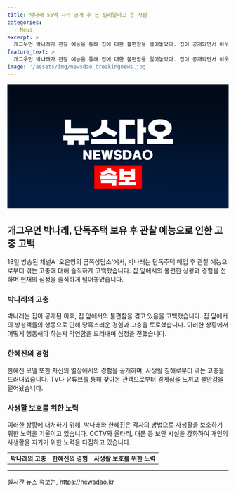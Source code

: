 ```yaml
---
title: 박나래 55억 자가 공개 후 돈 빌려달라고 온 사람
categories:
  - News
excerpt: >
  개그우먼 박나래가 관찰 예능을 통해 집에 대한 불편함을 털어놓았다. 집이 공개되면서 이웃들의 귀찮은 행동에 대해 고충을 토로했다. 한편, 모델 한혜진도 자신의 주택에서의 사생활 침해를 공개하며 CCTV와 보안 시설을 강화했다. 개인의 사생활 침해가 예능 프로그램과 SNS 등을 통해 확산되면서 유명인들의 사생활 보호 문제가 사회적 이슈로 떠오르고 있다.
feature_text: >
  개그우먼 박나래가 관찰 예능을 통해 집에 대한 불편함을 털어놓았다. 집이 공개되면서 이웃들의 귀찮은 행동에 대해 고충을 토로했다. 한편, 모델 한혜진도 자신의 주택에서의 사생활 침해를 공개하며 CCTV와 보안 시설을 강화했다. 개인의 사생활 침해가 예능 프로그램과 SNS 등을 통해 확산되면서 유명인들의 사생활 보호 문제가 사회적 이슈로 떠오르고 있다.
image: '/assets/img/newsdao_breakingnews.jpg'
---
```


<p><img src="/assets/img/newsdao_breakingnews.jpg" alt="bookingtag 속보" /></p>

<h2 data-ke-size="size26">개그우먼 박나래, 단독주택 보유 후 관찰 예능으로 인한 고충 고백</h2>

<p data-ke-size="size16">18일 방송된 채널A '오은영의 금쪽상담소'에서, 박나래는 단독주택 매입 후 관찰 예능으로부터 겪는 고충에 대해 솔직하게 고백했습니다. 집 앞에서의 불편한 상황과 경험을 전하며 현재의 심정을 솔직하게 털어놓았습니다.</p>

<h3>박나래의 고충</h3>

<p data-ke-size="size16">박나래는 집이 공개된 이후, 집 앞에서의 불편함을 겪고 있음을 고백했습니다. 집 앞에서의 방청객들의 행동으로 인해 당혹스러운 경험과 고충을 토로했습니다. 이러한 상황에서 어떻게 행동해야 하는지 막연함을 드러내며 심정을 전했습니다.</p>

<h3>한혜진의 경험</h3>

<p data-ke-size="size16">한혜진 모델 또한 자신의 별장에서의 경험을 공개하며, 사생활 침해로부터 겪는 고충을 드러내었습니다. TV나 유튜브를 통해 찾아온 관객으로부터 경계심을 느끼고 불안감을 털어놨습니다.</p>

<h3>사생활 보호를 위한 노력</h3>

<p data-ke-size="size16">이러한 상황에 대처하기 위해, 박나래와 한혜진은 각자의 방법으로 사생활을 보호하기 위한 노력을 기울이고 있습니다. CCTV와 울타리, 대문 등 보안 시설을 강화하여 개인의 사생활을 지키기 위한 노력을 다짐하고 있습니다.</p>

<table>
    <tbody>
        <tr>
            <td style="text-align: center; height: 17px;"><b>박나래의 고충</b></td>
            <td style="text-align: center; height: 17px;"><b>한혜진의 경험</b></td>
            <td style="text-align: center; height: 17px;"><b>사생활 보호를 위한 노력</b></td>
        </tr>
    </tbody>
</table>

<p><hr></p>
실시간 뉴스 속보는, <a href="https://newsdao.kr" rel="dofollow">https://newsdao.kr</a>


